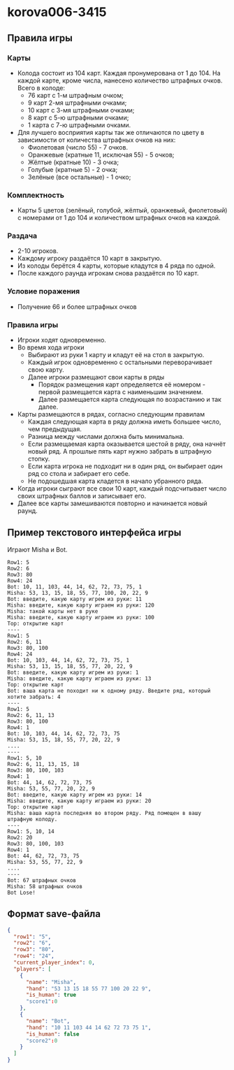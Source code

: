 # korova006-3415

## Правила игры

### Карты

* Колода состоит из 104 карт. Каждая пронумерована от 1 до 104. На каждой карте, кроме числа, нанесено количество штрафных очков. Всего в колоде:
  * 76 карт с 1-м штрафным очком;
  * 9 карт 2-мя штрафными очками;
  * 10 карт с 3-мя штрафными очками;
  * 8 карт с 5-ю штрафными очками;
  * 1 карта с 7-ю штрафными очками.
* Для лучшего восприятия карты так же отличаются по цвету в зависимости от количества штрафных очков на них:
  * Фиолетовая (число 55) - 7 очков.
  * Оранжевые (кратные 11, исключая 55) - 5 очков;
  * Жёлтые (кратные 10) - 3 очка;
  * Голубые (кратные 5) - 2 очка;
  * Зелёные (все остальные) - 1 очко;

### Комплектность

* Карты 5 цветов (зелёный, голубой, жёлтый, оранжевый, фиолетовый) с номерами от 1 до 104 и количеством штрафных очков на каждой.

### Раздача

* 2-10 игроков.
* Каждому игроку раздаётся 10 карт в закрытую.
* Из колоды берётся 4 карты, которые кладутся в 4 ряда по одной.
* После каждого раунда игрокам снова раздаётся по 10 карт.

### Условие поражения

* Получение 66 и более штрафных очков

### Правила игры

* Игроки ходят одновременно.
* Во время хода игроки
  * Выбирают из руки 1 карту и кладут её на стол в закрытую.
  * Каждый игрок одновременно с остальными переворачивает свою карту.
  * Далее игроки размещают свои карты в ряды
    * Порядок размещения карт определяется её номером - первой размещается карта с наименьшим значением.
    * Далее размещается карта следующая по возрастанию и так далее.
* Карты размещаются в рядах, согласно следующим правилам
  * Каждая следующая карта в ряду должна иметь большее число, чем предыдущая.
  * Разница между числами должна быть минимальна.
  * Если размещаемая карта оказывается шестой в ряду, она начнёт новый ряд. А прошлые пять карт нужно забрать в штрафную стопку.
  * Если карта игрока не подходит ни в один ряд, он выбирает один ряд со стола и забирает его себе.
  * Не подошедшая карта кладется в начало убранного ряда.
* Когда игроки сыграют все свои 10 карт, каждый подсчитывает число своих штрафных баллов и записывает его.
* Далее все карты замешиваются повторно и начинается новый раунд.

## Пример текстового интерфейса игры

Играют Misha и Bot.

```
Row1: 5
Row2: 6
Row3: 80
Row4: 24
Bot: 10, 11, 103, 44, 14, 62, 72, 73, 75, 1
Misha: 53, 13, 15, 18, 55, 77, 100, 20, 22, 9
Bot: введите, какую карту игрем из руки: 11
Misha: введите, какую карту играем из руки: 120
Misha: такой карты нет в руке
Misha: введите, какую карту играем из руки: 100
Top: открытие карт
----
Row1: 5
Row2: 6, 11
Row3: 80, 100
Row4: 24
Bot: 10, 103, 44, 14, 62, 72, 73, 75, 1
Misha: 53, 13, 15, 18, 55, 77, 20, 22, 9
Bot: введите, какую карту игрем из руки: 1
Misha: введите, какую карту играем из руки: 13
Top: открытие карт
Bot: ваша карта не походит ни к одному ряду. Введите ряд, который хотите забрать: 4
----
Row1: 5
Row2: 6, 11, 13
Row3: 80, 100
Row4: 1
Bot: 10, 103, 44, 14, 62, 72, 73, 75
Misha: 53, 15, 18, 55, 77, 20, 22, 9
....
----
Row1: 5, 10
Row2: 6, 11, 13, 15, 18
Row3: 80, 100, 103
Row4: 1
Bot: 44, 14, 62, 72, 73, 75
Misha: 53, 55, 77, 20, 22, 9
Bot: введите, какую карту игрем из руки: 14
Misha: введите, какую карту играем из руки: 20
Top: открытие карт
Misha: ваша карта последняя во втором ряду. Ряд помещен в вашу штрафную колоду.
----
Row1: 5, 10, 14
Row2: 20
Row3: 80, 100, 103
Row4: 1
Bot: 44, 62, 72, 73, 75
Misha: 53, 55, 77, 22, 9
....
----
Bot: 67 штрафных очков
Misha: 58 штрафных очков
Bot Lose!
```
## Формат save-файла

```json
{
  "row1": "5",
  "row2": "6",
  "row3": "80",
  "row4": "24",
  "current_player_index": 0,
  "players": [
    {
      "name": "Misha",
      "hand": "53 13 15 18 55 77 100 20 22 9",
      "is_human": true
      "score1":0
    },
    {
      "name": "Bot",
      "hand": "10 11 103 44 14 62 72 73 75 1",
      "is_human": false
      "score2":0
    }
  ]
}